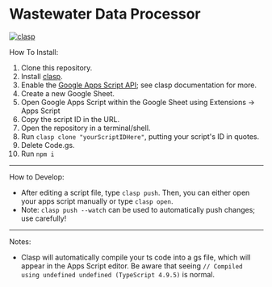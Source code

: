 # Wastewater Data Processor
[![clasp](https://img.shields.io/badge/built%20with-clasp-4285f4.svg)](https://github.com/google/clasp)

How To Install:

1. Clone this repository.
1. Install [clasp](https://github.com/google/clasp).
1. Enable the [Google Apps Script API](https://script.google.com/home/usersettings); see clasp documentation for more.
1. Create a new Google Sheet.
1. Open Google Apps Script within the Google Sheet using Extensions -> Apps Script
1. Copy the script ID in the URL.
1. Open the repository in a terminal/shell. 
1. Run `clasp clone "yourScriptIDHere"`, putting your script's ID in quotes.
1. Delete Code.gs.
1. Run `npm i`
---
How to Develop:

* After editing a script file, type `clasp push`. Then, you can either open your apps script manually or type `clasp open`.
* Note: `clasp push --watch` can be used to automatically push changes; use carefully!
---
Notes:

- Clasp will automatically compile your ts code into a gs file, which will appear in the Apps Script editor. Be aware that seeing `// Compiled using undefined undefined (TypeScript 4.9.5)` is normal.